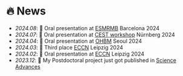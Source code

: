 # 🔥 News
- *2024.08*: 🥳 Oral presentation at [ESMRMB](https://www.esmrmb.org/congress/past-meetings/congress-2024/) Barcelona 2024
- *2024.07*: 🥳 Oral presentation at [CEST workshop](https://www.cestworkshop.org/) Nürnberg 2024
- *2024.04*: 🥳 Oral presentation at [OHBM](https://ww6.aievolution.com/hbm2401/index.cfm?do=ev.viewEv&ev=1042) Seoul 2024 
- *2024.03*: 🥉 Third place [ECCN](https://www.euroccn.com/) Leipzig 2024
- *2024.02*: 🥳 Oral presentation at [ECCN](https://www.euroccn.com/) Leipzig 2024
- *2023.12*: 🥳 My Postdoctoral project just got published in [Science Advances](https://doi.org/10.1126/sciadv.adi7632)

